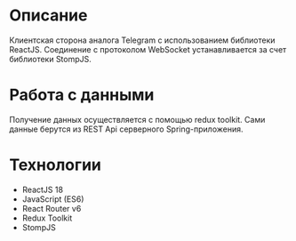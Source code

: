 # Описание
Клиентская сторона аналога Telegram с использованием библиотеки ReactJS. Соединение с протоколом WebSocket устанавливается за счет библиотеки StompJS.

# Работа с данными
Получение данных осуществляется с помощью redux toolkit. Сами данные берутся из REST Api серверного Spring-приложения.

# Технологии
- ReactJS 18
- JavaScript (ES6)
- React Router v6
- Redux Toolkit
- StompJS
